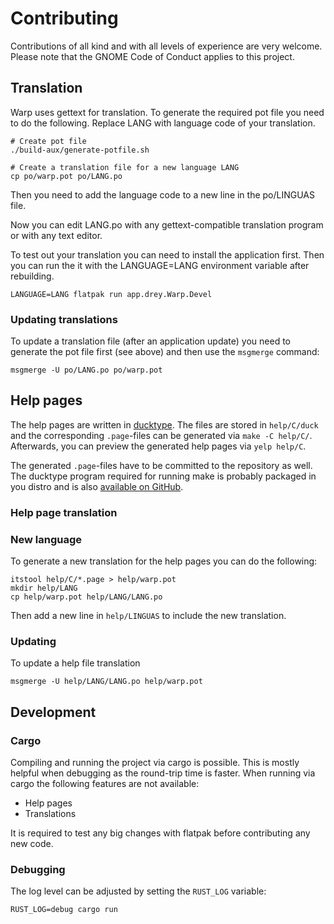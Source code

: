 # Contributing
Contributions of all kind and with all levels of experience are very welcome. Please note that the GNOME Code of Conduct
applies to this project.

## Translation
Warp uses gettext for translation. To generate the required pot file you need to do the following. Replace LANG with
language code of your translation.

```shell
# Create pot file
./build-aux/generate-potfile.sh

# Create a translation file for a new language LANG
cp po/warp.pot po/LANG.po
```

Then you need to add the language code to a new line in the po/LINGUAS file.

Now you can edit LANG.po with any gettext-compatible translation program or with any text editor.

To test out your translation you can need to install the application first. Then you can run the it with the
LANGUAGE=LANG environment variable after rebuilding.

```shell
LANGUAGE=LANG flatpak run app.drey.Warp.Devel
```

### Updating translations
To update a translation file (after an application update) you need to generate the pot file first (see above) and then
use the `msgmerge` command:

```shell
msgmerge -U po/LANG.po po/warp.pot
```

## Help pages
The help pages are written in [ducktype](http://projectmallard.org/ducktype/1.0/index.html). The files are stored in
`help/C/duck` and the corresponding `.page`-files can be generated via `make -C help/C/`. Afterwards, you can preview
the generated help pages via `yelp help/C`.

The generated `.page`-files have to be committed to the repository as well. The ducktype program required for running
make is probably packaged in you distro and is also 
[available on GitHub](https://github.com/projectmallard/mallard-ducktype).

### Help page translation
### New language
To generate a new translation for the help pages you can do the following:

```shell
itstool help/C/*.page > help/warp.pot
mkdir help/LANG
cp help/warp.pot help/LANG/LANG.po
```

Then add a new line in `help/LINGUAS` to include the new translation.

### Updating
To update a help file translation

```shell
msgmerge -U help/LANG/LANG.po help/warp.pot
```

## Development
### Cargo

Compiling and running the project via cargo is possible. This is mostly helpful when debugging as the round-trip time is
faster. When running via cargo the following features
are not available:

* Help pages
* Translations

It is required to test any big changes with flatpak before contributing any new code.

### Debugging

The log level can be adjusted by setting the `RUST_LOG` variable:

```shell
RUST_LOG=debug cargo run
```
